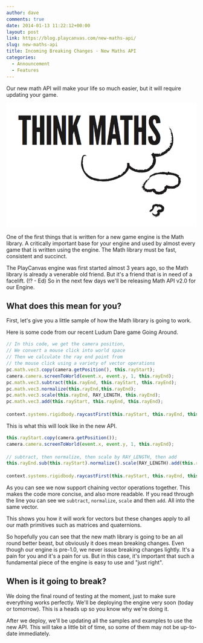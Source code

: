 ```yaml
---
author: dave
comments: true
date: 2014-01-13 11:22:12+00:00
layout: post
link: https://blog.playcanvas.com/new-maths-api/
slug: new-maths-api
title: Incoming Breaking Changes - New Maths API
categories:
  - Announcement
  - Features
---
```


Our new math API will make your life so much easier, but it will require updating your game.

![Maths](/assets/media/think-maths.png)

One of the first things that is written for a new game engine is the Math library. A critically important base for your engine and used by almost every game that is written using the engine. The Math library must be fast, consistent and succinct.

The PlayCanvas engine was first started almost 3 years ago, so the Math library is already a venerable old friend. But it's a friend that is in need of a facelift. (!? - Ed) So in the next few days we'll be releasing Math API v2.0 for our Engine.

## What does this mean for you?

First, let's give you a little sample of how the Math library is going to work.

Here is some code from our recent Ludum Dare game Going Around.

```javascript
// In this code, we get the camera position,
// We convert a mouse click into world space
// Then we calculate the ray end point from
// the mouse click using a variety of vector operations
pc.math.vec3.copy(camera.getPosition(), this.rayStart);
camera.camera.screenToWorld(event.x, event.y, 1, this.rayEnd);
pc.math.vec3.subtract(this.rayEnd, this.rayStart, this.rayEnd);
pc.math.vec3.normalize(this.rayEnd,this.rayEnd);
pc.math.vec3.scale(this.rayEnd, RAY_LENGTH, this.rayEnd);
pc.math.vec3.add(this.rayStart, this.rayEnd, this.rayEnd);

context.systems.rigidbody.raycastFirst(this.rayStart, this.rayEnd, this.onRayHit.bind(this));
```

This is what this will look like in the new API.

```javascript
this.rayStart.copy(camera.getPosition());
camera.camera.screenToWorld(event.x, event.y, 1, this.rayEnd);

// subtract, then normalize, then scale by RAY_LENGTH, then add
this.rayEnd.sub(this.rayStart).normalize().scale(RAY_LENGTH).add(this.rayStart);

context.systems.rigidbody.raycastFirst(this.rayStart, this.rayEnd, this.onRayHit.bind(this));
```

As you can see we now support chaining vector operations together. This makes the code more concise, and also more readable. If you read through the line you can see we `subtract`, `normalize`, `scale` and then `add`. All into the same vector.

This shows you how it will work for vectors but these changes apply to all our math primitives such as matrices and quaternions.

So hopefully you can see that the new math library is going to be an all round better beast, but obviously it does mean breaking changes. Even though our engine is pre-1.0, we never issue breaking changes lightly. It's a pain for you and it's a pain for us. But in this case, it's important that such a fundamental piece of the engine is easy to use and "just right".

## When is it going to break?

We doing the final round of testing at the moment, just to make sure everything works perfectly. We'll be deploying the engine very soon (today or tomorrow). This is a heads up so you know why we're doing it.

After we deploy, we'll be updating all the samples and examples to use the new API. This will take a little bit of time, so some of them may not be up-to-date immediately.
